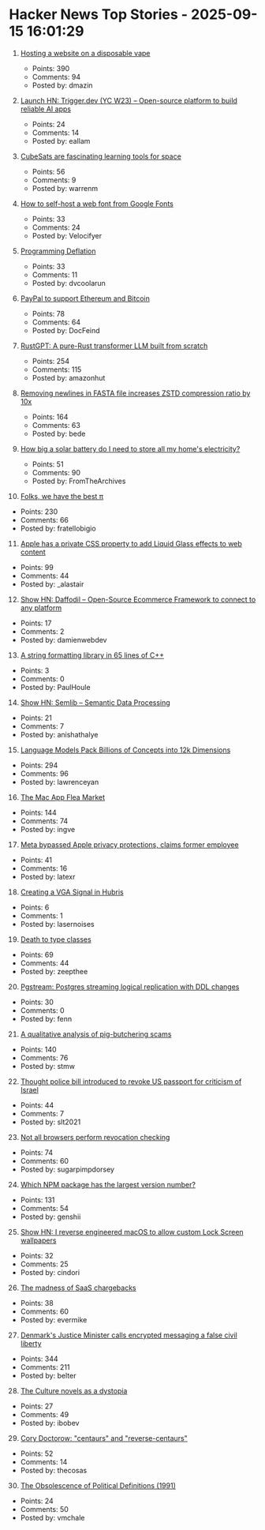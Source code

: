 # Hacker News Top Stories - 2025-09-15 16:01:29

1. [Hosting a website on a disposable vape](https://bogdanthegeek.github.io/blog/projects/vapeserver/)
   - Points: 390
   - Comments: 94
   - Posted by: dmazin

2. [Launch HN: Trigger.dev (YC W23) – Open-source platform to build reliable AI apps](undefined)
   - Points: 24
   - Comments: 14
   - Posted by: eallam

3. [CubeSats are fascinating learning tools for space](https://www.jeffgeerling.com/blog/2025/cubesats-are-fascinating-learning-tools-space)
   - Points: 56
   - Comments: 9
   - Posted by: warrenm

4. [How to self-host a web font from Google Fonts](https://blog.velocifyer.com/Posts/3,0,0,2025-8-13,+how+to+self+host+a+font+from+google+fonts.html)
   - Points: 33
   - Comments: 24
   - Posted by: Velocifyer

5. [Programming Deflation](https://tidyfirst.substack.com/p/programming-deflation)
   - Points: 33
   - Comments: 11
   - Posted by: dvcoolarun

6. [PayPal to support Ethereum and Bitcoin](https://newsroom.paypal-corp.com/2025-09-15-PayPal-Ushers-in-a-New-Era-of-Peer-to-Peer-Payments,-Reimagining-How-Money-Moves-to-Anyone,-Anywhere)
   - Points: 78
   - Comments: 64
   - Posted by: DocFeind

7. [RustGPT: A pure-Rust transformer LLM built from scratch](https://github.com/tekaratzas/RustGPT)
   - Points: 254
   - Comments: 115
   - Posted by: amazonhut

8. [Removing newlines in FASTA file increases ZSTD compression ratio by 10x](https://log.bede.im/2025/09/12/zstandard-long-range-genomes.html)
   - Points: 164
   - Comments: 63
   - Posted by: bede

9. [How big a solar battery do I need to store all my home's electricity?](https://shkspr.mobi/blog/2025/09/how-big-a-solar-battery-do-i-need-to-store-all-my-homes-electricity/)
   - Points: 51
   - Comments: 90
   - Posted by: FromTheArchives

10. [Folks, we have the best π](https://lcamtuf.substack.com/p/folks-we-have-the-best)
   - Points: 230
   - Comments: 66
   - Posted by: fratellobigio

11. [Apple has a private CSS property to add Liquid Glass effects to web content](https://alastair.is/apple-has-a-private-css-property-to-add-liquid-glass-effects-to-web-content/)
   - Points: 99
   - Comments: 44
   - Posted by: _alastair

12. [Show HN: Daffodil – Open-Source Ecommerce Framework to connect to any platform](https://github.com/graycoreio/daffodil)
   - Points: 17
   - Comments: 2
   - Posted by: damienwebdev

13. [A string formatting library in 65 lines of C++](https://riki.house/fmt)
   - Points: 3
   - Comments: 0
   - Posted by: PaulHoule

14. [Show HN: Semlib – Semantic Data Processing](https://github.com/anishathalye/semlib)
   - Points: 21
   - Comments: 7
   - Posted by: anishathalye

15. [Language Models Pack Billions of Concepts into 12k Dimensions](https://nickyoder.com/johnson-lindenstrauss/)
   - Points: 294
   - Comments: 96
   - Posted by: lawrenceyan

16. [The Mac App Flea Market](https://blog.jim-nielsen.com/2025/mac-app-flea-market/)
   - Points: 144
   - Comments: 74
   - Posted by: ingve

17. [Meta bypassed Apple privacy protections, claims former employee](https://9to5mac.com/2025/08/21/meta-allegedly-bypassed-apple-privacy-measure-and-fired-employee-who-flagged-it/)
   - Points: 41
   - Comments: 16
   - Posted by: latexr

18. [Creating a VGA Signal in Hubris](https://lasernoises.com/blog/hubris-vga/)
   - Points: 6
   - Comments: 1
   - Posted by: lasernoises

19. [Death to type classes](https://jappie.me/death-to-type-classes.html)
   - Points: 69
   - Comments: 44
   - Posted by: zeepthee

20. [Pgstream: Postgres streaming logical replication with DDL changes](https://github.com/xataio/pgstream)
   - Points: 30
   - Comments: 0
   - Posted by: fenn

21. [A qualitative analysis of pig-butchering scams](https://arxiv.org/abs/2503.20821)
   - Points: 140
   - Comments: 76
   - Posted by: stmw

22. [Thought police bill introduced to revoke US passport for criticism of Israel](https://thecradle.co/articles-id/33135)
   - Points: 44
   - Comments: 7
   - Posted by: slt2021

23. [Not all browsers perform revocation checking](https://revoked-isrgrootx1.letsencrypt.org/)
   - Points: 74
   - Comments: 60
   - Posted by: sugarpimpdorsey

24. [Which NPM package has the largest version number?](https://adamhl.dev/blog/largest-number-in-npm-package/)
   - Points: 131
   - Comments: 54
   - Posted by: genshii

25. [Show HN: I reverse engineered macOS to allow custom Lock Screen wallpapers](https://cindori.com/backdrop)
   - Points: 32
   - Comments: 25
   - Posted by: cindori

26. [The madness of SaaS chargebacks](https://medium.com/@citizenblr/the-10-payment-that-cost-me-43-95-the-madness-of-saas-chargebacks-5c308d5a49cc)
   - Points: 38
   - Comments: 60
   - Posted by: evermike

27. [Denmark's Justice Minister calls encrypted messaging a false civil liberty](https://mastodon.social/@chatcontrol/115204439983078498)
   - Points: 344
   - Comments: 211
   - Posted by: belter

28. [The Culture novels as a dystopia](https://www.boristhebrave.com/2025/09/14/the-culture-novels-as-a-dystopia/)
   - Points: 27
   - Comments: 49
   - Posted by: ibobev

29. [Cory Doctorow: "centaurs" and "reverse-centaurs"](https://locusmag.com/2025/09/commentary-cory-doctorow-reverse-centaurs/)
   - Points: 52
   - Comments: 14
   - Posted by: thecosas

30. [The Obsolescence of Political Definitions (1991)](http://vmchale.com/static/serve/taxonomy.html)
   - Points: 24
   - Comments: 50
   - Posted by: vmchale

